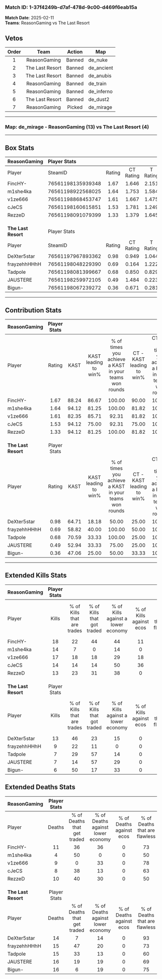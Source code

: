### Match ID: 1-37f4249b-d7af-478d-9c00-d469f6eab15a  
**Match Date**: 2025-02-11  
**Teams**: ReasonGaming vs The Last Resort  

## Vetos  

| Order | Team | Action | Map |
| :---: | :--: | :----: | --- |
| 1 | ReasonGaming | Banned | de_nuke |
| 2 | The Last Resort | Banned | de_ancient |
| 3 | The Last Resort | Banned | de_anubis |
| 4 | ReasonGaming | Banned | de_train |
| 5 | ReasonGaming | Banned | de_inferno |
| 6 | The Last Resort | Banned | de_dust2 |
| 7 | ReasonGaming | Picked | de_mirage |

---  

### **Map**: de_mirage - ReasonGaming (13) vs The Last Resort (4)  
---  

## Box Stats  

| **ReasonGaming**    | Player Stats      |        |           |          |       |       |       |         |        |      |     |
| :- | :- | :-: | :-: | :-: | :-: | :-: | :-: | :-: | :-: | :-: | :-: |
| Player              | SteamID           | Rating | CT Rating | T Rating | KAST  |  ADR  | Kills | Assists | Deaths | K/D  | HS% |
| FincHY-             | 76561198135939348 |  1.67  |   1.646   |  2.151   | 88.24 | 106.3 |  18   |    9    |   11   | 1.64 | 72  |
| m1she4ka            | 76561198922568025 |  1.64  |   1.753   |  1.584   | 94.12 | 89.4  |  14   |    3    |   4    | 3.50 | 50  |
| v1ze666             | 76561198868453747 |  1.61  |   1.667   |  1.475   | 82.35 | 102.7 |  17   |    6    |   9    | 1.89 | 29  |
| cJeCS               | 76561198160615851 |  1.53  |   1.781   |  1.249   | 94.12 | 91.1  |  14   |    5    |   8    | 1.75 | 64  |
| RezzeD              | 76561198091079399 |  1.33  |   1.379   |  1.645   | 94.12 | 65.8  |  13   |    4    |   10   | 1.30 | 61  |
|                     |                   |        |           |          |       |       |       |         |        |      |     |
|                     |                   |        |           |          |       |       |       |         |        |      |     |
|                     |                   |        |           |          |       |       |       |         |        |      |     |
| **The Last Resort** | Player Stats      |        |           |          |       |       |       |         |        |      |     |
| Player              | SteamID           | Rating | CT Rating | T Rating | KAST  |  ADR  | Kills | Assists | Deaths | K/D  | HS% |
| DeXter5star         | 76561197967893362 |  0.98  |   0.949   |  1.044   | 64.71 | 71.5  |  13   |    0    |   14   | 0.93 | 61  |
| frayzehhHHhH        | 76561198048229390 |  0.69  |   0.164   |  1.222   | 58.82 | 57.1  |   9   |    5    |   15   | 0.60 | 66  |
| Tadpole             | 76561198081399667 |  0.68  |   0.850   |  0.829   | 70.59 | 56.6  |   7   |    6    |   15   | 0.47 | 85  |
| JAUSTERE            | 76561198259972105 |  0.49  |   1.484   |  0.223   | 52.94 | 50.0  |   7   |    4    |   16   | 0.44 | 42  |
| Bigun-              | 76561198067239272 |  0.36  |   0.671   |  0.281   | 47.06 | 46.9  |   6   |    1    |   16   | 0.38 | 50  |
---  

## Contribution Stats  

| **ReasonGaming**    | Player Stats |       |                      |                                                        |                           |                                                             |                          |                                                            |
| :- | :-: | :-: | :-: | :-: | :-: | :-: | :-: | :-: |
| Player              |    Rating    | KAST  | KAST leading to win% | % of times you achieve a KAST in your teams won rounds | CT - KAST leading to win% | CT - % of times you achieve a KAST in your teams won rounds | T - KAST leading to win% | T - % of times you achieve a KAST in your teams won rounds |
| FincHY-             |     1.67     | 88.24 |        86.67         |                         100.00                         |           90.00           |                           100.00                            |          80.00           |                           100.00                           |
| m1she4ka            |     1.64     | 94.12 |        81.25         |                         100.00                         |           81.82           |                           100.00                            |          80.00           |                           100.00                           |
| v1ze666             |     1.61     | 82.35 |        85.71         |                         92.31                          |           81.82           |                           100.00                            |          100.00          |                           75.00                            |
| cJeCS               |     1.53     | 94.12 |        75.00         |                         92.31                          |           75.00           |                           100.00                            |          75.00           |                           75.00                            |
| RezzeD              |     1.33     | 94.12 |        81.25         |                         100.00                         |           81.82           |                           100.00                            |          80.00           |                           100.00                           |
|                     |              |       |                      |                                                        |                           |                                                             |                          |                                                            |
|                     |              |       |                      |                                                        |                           |                                                             |                          |                                                            |
|                     |              |       |                      |                                                        |                           |                                                             |                          |                                                            |
| **The Last Resort** | Player Stats |       |                      |                                                        |                           |                                                             |                          |                                                            |
| Player              |    Rating    | KAST  | KAST leading to win% | % of times you achieve a KAST in your teams won rounds | CT - KAST leading to win% | CT - % of times you achieve a KAST in your teams won rounds | T - KAST leading to win% | T - % of times you achieve a KAST in your teams won rounds |
| DeXter5star         |     0.98     | 64.71 |        18.18         |                         50.00                          |           25.00           |                           100.00                            |          14.29           |                           33.33                            |
| frayzehhHHhH        |     0.69     | 58.82 |        40.00         |                         100.00                         |           50.00           |                           100.00                            |          37.50           |                           100.00                           |
| Tadpole             |     0.68     | 70.59 |        33.33         |                         100.00                         |           25.00           |                           100.00                            |          37.50           |                           100.00                           |
| JAUSTERE            |     0.49     | 52.94 |        33.33         |                         75.00                          |           25.00           |                           100.00                            |          40.00           |                           66.67                            |
| Bigun-              |     0.36     | 47.06 |        25.00         |                         50.00                          |           33.33           |                           100.00                            |          20.00           |                           33.33                            |
---  

## Extended Kills Stats  

| **ReasonGaming**    | Player Stats |                            |                            |                                    |                         |                              |                                 |                                       |                    |           |
| :- | :-: | :-: | :-: | :-: | :-: | :-: | :-: | :-: | :-: | :-: |
| Player              |    Kills     | % of Kills that are trades | % of Kills that got traded | % of Kills against a lower economy | % of Kills against ecos | % of Kills that are flawless | % of Kills that are close duels | % of Kills that are assisted by flash | Pistol Round Kills | AWP Kills |
| FincHY-             |      18      |             22             |             44             |                 44                 |           11            |              72              |                0                |                   6                   |         4          |     0     |
| m1she4ka            |      14      |             7              |             0              |                 14                 |            0            |              71              |                7                |                   7                   |         3          |     0     |
| v1ze666             |      17      |             18             |             18             |                 29                 |           18            |              65              |                0                |                   0                   |         0          |     9     |
| cJeCS               |      14      |             14             |             14             |                 50                 |           36            |              86              |                0                |                   7                   |         0          |     0     |
| RezzeD              |      13      |             23             |             31             |                 38                 |            0            |              77              |                8                |                   8                   |         2          |     0     |
|                     |              |                            |                            |                                    |                         |                              |                                 |                                       |                    |           |
|                     |              |                            |                            |                                    |                         |                              |                                 |                                       |                    |           |
|                     |              |                            |                            |                                    |                         |                              |                                 |                                       |                    |           |
| **The Last Resort** | Player Stats |                            |                            |                                    |                         |                              |                                 |                                       |                    |           |
| Player              |    Kills     | % of Kills that are trades | % of Kills that got traded | % of Kills against a lower economy | % of Kills against ecos | % of Kills that are flawless | % of Kills that are close duels | % of Kills that are assisted by flash | Pistol Round Kills | AWP Kills |
| DeXter5star         |      13      |             46             |             23             |                 15                 |            0            |              85              |               15                |                  15                   |         1          |     5     |
| frayzehhHHhH        |      9       |             22             |             11             |                 0                  |            0            |              56              |               22                |                  11                   |         1          |     0     |
| Tadpole             |      7       |             29             |             57             |                 14                 |            0            |              43              |                0                |                  29                   |         0          |     0     |
| JAUSTERE            |      7       |             14             |             57             |                 29                 |            0            |              71              |                0                |                   0                   |         2          |     0     |
| Bigun-              |      6       |             50             |             17             |                 33                 |            0            |              50              |                0                |                   0                   |         1          |     0     |
## Extended Deaths Stats  

| **ReasonGaming**    | Player Stats |                             |                                   |                          |                               |                            |                           |               |
| :- | :-: | :-: | :-: | :-: | :-: | :-: | :-: | :-: |
| Player              |    Deaths    | % of Deaths that get traded | % of Deaths against lower economy | % of Deaths against ecos | % of Deaths that are flawless | % of Deaths that are close | % of Deaths while blinded | Deaths to AWP |
| FincHY-             |      11      |             36              |                36                 |            0             |              73               |             9              |             0             |       2       |
| m1she4ka            |      4       |             50              |                 0                 |            0             |              50               |             25             |            75             |       1       |
| v1ze666             |      9       |              0              |                33                 |            0             |              78               |             0              |            11             |       2       |
| cJeCS               |      8       |             38              |                13                 |            0             |              63               |             13             |             0             |       0       |
| RezzeD              |      10      |             40              |                30                 |            0             |              50               |             10             |            10             |       0       |
|                     |              |                             |                                   |                          |                               |                            |                           |               |
|                     |              |                             |                                   |                          |                               |                            |                           |               |
|                     |              |                             |                                   |                          |                               |                            |                           |               |
| **The Last Resort** | Player Stats |                             |                                   |                          |                               |                            |                           |               |
| Player              |    Deaths    | % of Deaths that get traded | % of Deaths against lower economy | % of Deaths against ecos | % of Deaths that are flawless | % of Deaths that are close | % of Deaths while blinded | Deaths to AWP |
| DeXter5star         |      14      |              7              |                14                 |            0             |              93               |             0              |             0             |       2       |
| frayzehhHHhH        |      15      |             47              |                20                 |            0             |              73               |             0              |             0             |       1       |
| Tadpole             |      15      |             33              |                13                 |            0             |              60               |             13             |            13             |       2       |
| JAUSTERE            |      16      |             19              |                19                 |            0             |              69               |             0              |             6             |       4       |
| Bigun-              |      16      |              6              |                19                 |            0             |              75               |             0              |             6             |       0       |

